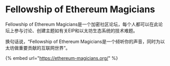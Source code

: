 # Fellowship of Ethereum Magicians

Fellowship of Ethereum Magicians是一个加密社区论坛，每个人都可以在此论坛上参与讨论、创建主题如有关EIP和以太坊生态系统的技术难题。

换句话说，“Fellowship of Ethereum Magicians是一个倾听你的声音，同时为以太坊做重要贡献的互联网世界”。

{% embed url="https://ethereum-magicians.org/" %}




